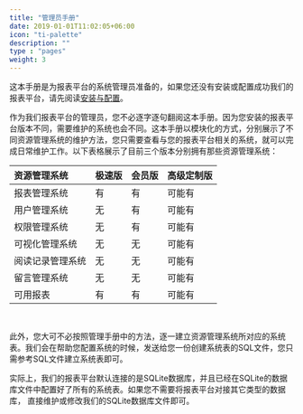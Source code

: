 ```yaml
---
title: "管理员手册"
date: 2019-01-01T11:02:05+06:00
icon: "ti-palette"
description: ""
type : "pages"
weight: 3
---
```


这本手册是为报表平台的系统管理员准备的，如果您还没有安装或配置成功我们的报表平台，请先阅读[安装与配置](/installation)。  
  
作为我们报表平台的管理员，您不必逐字逐句翻阅这本手册。因为您安装的报表平台版本不同，需要维护的系统也会不同。这本手册以模块化的方式，分别展示了不同资源管理系统的维护方法，您只需要查看与您的报表平台相关的系统，就可以完成日常维护工作。以下表格展示了目前三个版本分别拥有那些资源管理系统：   
  
资源管理系统        | 极速版                 | 会员版                   | 高级定制版  
:------------------ | :----------------------| :------------------------| :-----------------  
报表管理系统        | 有                     | 有                       | 可能有  
用户管理系统        | 无                     | 有                       | 可能有  
权限管理系统        | 无                     | 有                       | 可能有  
可视化管理系统      | 无                     | 无                       | 可能有  
阅读记录管理系统    | 无                     | 无                       | 可能有   
留言管理系统        | 无                     | 无                       | 可能有  
可用报表            | 有                     | 有                       | 可能有
<br>

此外，您大可不必按照管理手册中的方法，逐一建立资源管理系统所对应的系统表。我们会在帮助您配置系统的时候，发送给您一份创建系统表的SQL文件，您只需参考SQL文件建立系统表即可。  
  
实际上，我们的报表平台默认连接的是SQLite数据库，并且已经在SQLite的数据库文件中配置好了所有的系统表。如果您不需要将报表平台对接其它类型的数据库，  直接维护或修改我们的SQLite数据库文件即可。  
